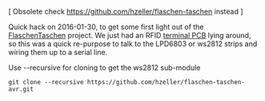 [ Obsolete check https://github.com/hzeller/flaschen-taschen instead ]

Quick hack on 2016-01-30, to get some first light out of the [FlaschenTaschen]
project. We just had an RFID [terminal PCB][terminal] lying around, so this
was a quick re-purpose to talk to the LPD6803 or ws2812 strips and wiring them up to a serial
line.

Use --recursive for cloning to get the ws2812 sub-module

```
git clone --recursive https://github.com/hzeller/flaschen-taschen-avr.git
```

[FlaschenTaschen]: https://noisebridge.net/wiki/Flaschen_Taschen
[terminal]: https://github.com/hzeller/rfid-access-control/tree/master/hardware/terminal
